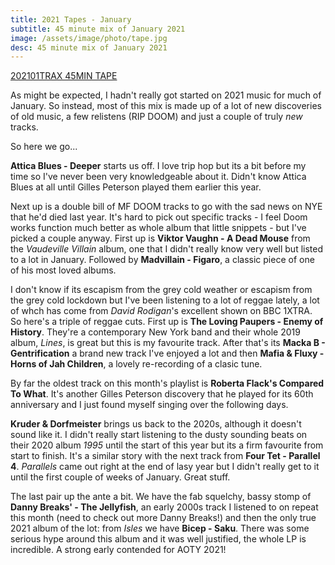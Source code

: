 ```yaml
---
title: 2021 Tapes - January
subtitle: 45 minute mix of January 2021
image: /assets/image/photo/tape.jpg
desc: 45 minute mix of January 2021
---
```


[202101TRAX 45MIN TAPE](https://rumandpopcorn.com/staticfiles/mix/202101TRAX.ogg)

As might be expected, I hadn't really got started on 2021 music for much of January. So instead, most of this mix is made up of a lot of new discoveries of old music, a few relistens (RIP DOOM) and just a couple of truly *new* tracks.


So here we go...


**Attica Blues - Deeper** starts us off. I love trip hop but its a bit before my time so I've never been very knowledgeable about it. Didn't know Attica Blues at all until Gilles Peterson played them earlier this year.

Next up is a double bill of MF DOOM tracks to go with the sad news on NYE that he'd died last year. It's hard to pick out specific tracks - I feel Doom works function much better as whole album that little snippets - but I've picked a couple anyway. First up is **Viktor Vaughn - A Dead Mouse** from the *Vaudeville Villain* album, one that I didn't really know very well but listed to a lot in January. Followed by **Madvillain - Figaro**, a classic piece of one of his most loved albums.


I don't know if its escapism from the grey cold weather or escapism from the grey cold lockdown but I've been listening to a lot of reggae lately, a lot of whch has come from *David Rodigan*'s excellent shown on BBC 1XTRA. So here's a triple of reggae cuts. First up is **The Loving Paupers - Enemy of History**. They're a contemporary New York band and their whole 2019 album, *Lines*, is great but this is my favourite track. After that's its **Macka B - Gentrification** a brand new track I've enjoyed a lot and then **Mafia & Fluxy - Horns of Jah Children**, a lovely re-recording of a clasic tune.


By far the oldest track on this month's playlist is **Roberta Flack's Compared To What**. It's another Gilles Peterson discovery that he played for its 60th anniversary and I just found myself singing over the following days.


**Kruder & Dorfmeister** brings us back to the 2020s, although it doesn't sound like it. I didn't really start listening to the dusty sounding beats on their 2020 album *1995* until the start of this year but its a firm favourite from start to finish. It's a similar story with the next track from **Four Tet - Parallel 4**. *Parallels* came out right at the end of lasy year but I didn't really get to it until the first couple of weeks of January. Great stuff.

The last pair up the ante a bit. We have the fab squelchy, bassy stomp of **Danny Breaks' - The Jellyfish**, an early 2000s track I listened to on repeat this month (need to check out more Danny Breaks!) and then the only true 2021 album of the lot: from *Isles* we have **Bicep - Saku**. There was some serious hype around this album and it was well justified, the whole LP is incredible. A strong early contended for AOTY 2021!
